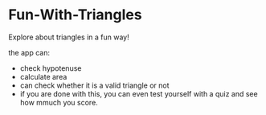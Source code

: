 # Fun-With-Triangles
Explore about triangles in a fun way!

the app can:
- check hypotenuse
- calculate area
- can check whether it is a valid triangle or not
- if you are done with this, you can even test yourself with a quiz and see how mmuch you score. 
